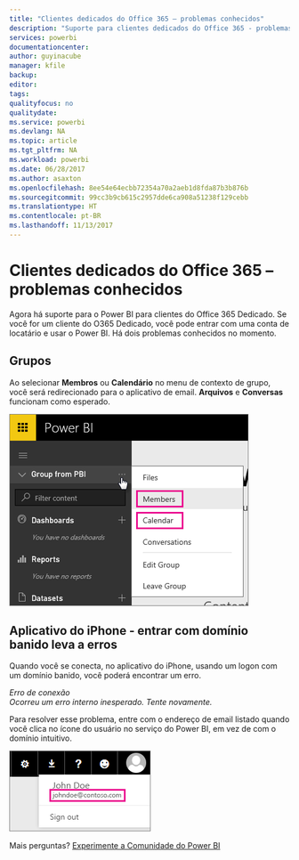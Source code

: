 ```yaml
---
title: "Clientes dedicados do Office 365 – problemas conhecidos"
description: "Suporte para clientes dedicados do Office 365 - problemas conhecidos. Este tópico descreve problemas específicos a um cliente dedicado do Office 365. Isso inclui limitações ao recurso de grupo, bem como ao aplicativo do iPhone com domínios intuitivos."
services: powerbi
documentationcenter: 
author: guyinacube
manager: kfile
backup: 
editor: 
tags: 
qualityfocus: no
qualitydate: 
ms.service: powerbi
ms.devlang: NA
ms.topic: article
ms.tgt_pltfrm: NA
ms.workload: powerbi
ms.date: 06/28/2017
ms.author: asaxton
ms.openlocfilehash: 8ee54e64ecbb72354a70a2aeb1d8fda87b3b876b
ms.sourcegitcommit: 99cc3b9cb615c2957dde6ca908a51238f129cebb
ms.translationtype: HT
ms.contentlocale: pt-BR
ms.lasthandoff: 11/13/2017
---
```

# <a name="office-365-dedicated-customers---known-issues"></a>Clientes dedicados do Office 365 – problemas conhecidos
Agora há suporte para o Power BI para clientes do Office 365 Dedicado.  Se você for um cliente do O365 Dedicado, você pode entrar com uma conta de locatário e usar o Power BI. Há dois problemas conhecidos no momento.

## <a name="groups"></a>Grupos
Ao selecionar **Membros** ou **Calendário** no menu de contexto de grupo, você será redirecionado para o aplicativo de email.  **Arquivos** e **Conversas** funcionam como esperado.

![](media/service-admin-office-365-dedicated-known-issues/group-menu.png)

## <a name="iphone-app---sign-in-with-vanity-domain-leads-to-error"></a>Aplicativo do iPhone - entrar com domínio banido leva a erros
Quando você se conecta, no aplicativo do iPhone, usando um logon com um domínio banido, você poderá encontrar um erro.

*Erro de conexão*  
*Ocorreu um erro interno inesperado. Tente novamente.*

Para resolver esse problema, entre com o endereço de email listado quando você clica no ícone do usuário no serviço do Power BI, em vez de com o domínio intuitivo.

![](media/service-admin-office-365-dedicated-known-issues/sign-in-address.png)

Mais perguntas? [Experimente a Comunidade do Power BI](http://community.powerbi.com/)

